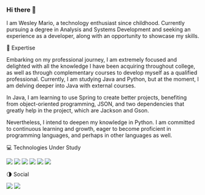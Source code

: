 ### Hi there 👋

I am Wesley Mario, a technology enthusiast since childhood. Currently pursuing a degree in Analysis and Systems Development and seeking an experience as a developer, along with an opportunity to showcase my skills.

:orange_book: Expertise

Embarking on my professional journey, I am extremely focused and delighted with all the knowledge I have been acquiring throughout college, as well as through complementary courses to develop myself as a qualified professional. Currently, I am studying Java and Python, but at the moment, I am delving deeper into Java with external courses.

In Java, I am learning to use Spring to create better projects, benefiting from object-oriented programming, JSON, and two dependencies that greatly help in the project, which are Jackson and Gson.

Nevertheless, I intend to deepen my knowledge in Python. I am committed to continuous learning and growth, eager to become proficient in programming languages, and perhaps in other languages as well.


:computer: Technologies Under Study

<img src="https://cdn.jsdelivr.net/gh/devicons/devicon@latest/icons/java/java-original-wordmark.svg" />
<img src="https://cdn.jsdelivr.net/gh/devicons/devicon@latest/icons/python/python-original-wordmark.svg" />
<img src="https://cdn.jsdelivr.net/gh/devicons/devicon@latest/icons/notion/notion-original.svg" />
<img src="https://cdn.jsdelivr.net/gh/devicons/devicon@latest/icons/javascript/javascript-original.svg" />
<img src="https://cdn.jsdelivr.net/gh/devicons/devicon@latest/icons/json/json-original.svg" />
<img src="https://cdn.jsdelivr.net/gh/devicons/devicon@latest/icons/html5/html5-original.svg" />


:last_quarter_moon: Social

<div>
<a href = "mailto:wesleymario01@gmail.com"><img loading="lazy" src="https://img.shields.io/badge/Gmail-D14836?style=for-the-badge&logo=gmail&logoColor=white" target="_blank"></a>  
<a href="https://www.linkedin.com/in/wesley-mario/" target="_blank"><img loading="lazy" src="https://img.shields.io/badge/-LinkedIn-%230077B5?style=for-the-badge&logo=linkedin&logoColor=white" target="_blank"></a>   
</div>


